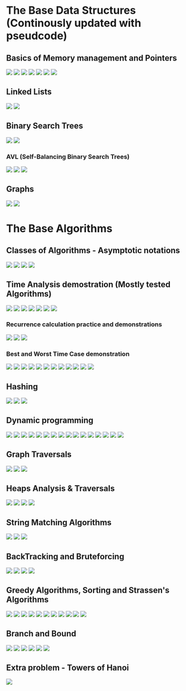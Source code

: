 # The Base Data Structures (Continously updated with pseudcode)
## Basics of Memory management and Pointers
![](images/Basics_1.jpg)
![](images/Basics_2.jpg)
![](images/Basics_3.jpg)
![](images/Basics_4.jpg)
![](images/Basics_5.jpg)
![](images/Basics_6.jpg)
![](images/Basics_7.jpg)
## Linked Lists 
![](images/3.jpg)
![](images/2.jpg)
## Binary Search Trees
![](images/4.jpg)
![](images/5.jpg)
### AVL (Self-Balancing Binary Search Trees)
![](images/AVL_Trees_240416_222627_1.jpg)
![](images/AVL_Trees_240416_222627_2.jpg)
![](images/AVL_Trees_240416_222627_3.jpg)
## Graphs 
![](images/6.jpg)
![](images/7.jpg)

# The Base Algorithms 
## Classes of Algorithms - Asymptotic notations 
![](images/8.jpg)
![](images/9.jpg)
![](images/10.jpg)
![](images/11.jpg)
## Time Analysis demostration (Mostly tested Algorithms)
![](images/TABA_1.jpg)
![](images/TABA_2.jpg)
![](images/TABA_3.jpg)
![](images/TABA_4.jpg)
![](images/TABA_5.jpg)
![](images/TABA_6.jpg)
![](images/TABA_7.jpg)
### Recurrence calculation practice and demonstrations 
![](images/Recurrence_1.jpg)
![](images/Recurrence_2.jpg)
![](images/Recurrence_3.jpg)
### Best and Worst Time Case demonstration 
![](images/ABBW_1.jpg)
![](images/ABBW_2.jpg)
![](images/ABBW_3.jpg)
![](images/ABBW_4.jpg)
![](images/ABBW_5.jpg)
![](images/ABBW_6.jpg)
![](images/ABBW_7.jpg)
![](images/ABBW_8.jpg)
![](images/ABBW_9.jpg)
![](images/ABBW_10.jpg)
![](images/ABBW_11.jpg)
![](images/ABBW_12.jpg)
## Hashing
![](images/Hashing_240416_210636_1.jpg)
![](images/Hashing_240416_210636_2.jpg)
![](images/Hashing_240416_210636_3.jpg)
## Dynamic programming 
![](images/Dynamic_Programming_240416_172831_1.jpg)
![](images/Dynamic_Programming_240416_172831_2.jpg)
![](images/Dynamic_Programming_240416_172831_3.jpg)
![](images/Dynamic_Programming_240416_172831_4.jpg)
![](images/Dynamic_Programming_240416_172831_5.jpg)
![](images/Dynamic_Programming_240416_172831_6.jpg)
![](images/Dynamic_Programming_240416_172831_7.jpg)
![](images/Dynamic_Programming_240416_172831_8.jpg)
![](images/Dynamic_Programming_240416_172831_9.jpg)
![](images/Dynamic_Programming_240416_172831_10.jpg)
![](images/Dynamic_Programming_240416_172831_11.jpg)
![](images/Dynamic_Programming_240416_172831_12.jpg)
![](images/Dynamic_Programming_240416_172831_13.jpg)
![](images/Dynamic_Programming_240416_172831_14.jpg)
![](images/Dynamic_Programming_240416_172831_15.jpg)
![](images/Dynamic_Programming_240416_172831_16.jpg)
## Graph Traversals
![](images/GTBFS_1.jpg)
![](images/GTBFS_2.jpg)
![](images/GTBFS_3.jpg)
## Heaps Analysis & Traversals 
![](images/HEAPS_1.jpg)
![](images/HEAPS_2.jpg)
![](images/HEAPS_3.jpg)
![](images/HEAPS_4.jpg)
## String Matching Algorithms 
![](images/SMA_1.jpg)
![](images/SMA_2.jpg)
![](images/SMA_3.jpg)
## BackTracking and Bruteforcing
![](images/BBF_1.jpg)
![](images/BBF_2.jpg)
![](images/BBF_3.jpg)
![](images/BBF_4.jpg)
## Greedy Algorithms, Sorting and Strassen's Algorithms 
![](images/SSMG_1.jpg)
![](images/SSMG_2.jpg)
![](images/SSMG_3.jpg)
![](images/SSMG_4.jpg)
![](images/SSMG_5.jpg)
![](images/SSMG_6.jpg)
![](images/SSMG_7.jpg)
![](images/SSMG_8.jpg)
![](images/SSMG_9.jpg)
![](images/SSMG_10.jpg)
![](images/SSMG_11.jpg)
## Branch and Bound 
![](images/BB_1.jpg)
![](images/BB_2.jpg)
![](images/BB_3.jpg)
![](images/BB_4.jpg)
![](images/BB_5.jpg)
![](images/BB_6.jpg)
## Extra problem - Towers of Hanoi 
![](images/TOH.jpg)







